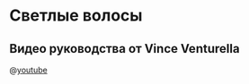 # Светлые волосы

## Видео руководства от Vince Venturella

@[youtube](https://youtu.be/rFh3KMHx2aw?si=utJzsys23xiJtqYP)
